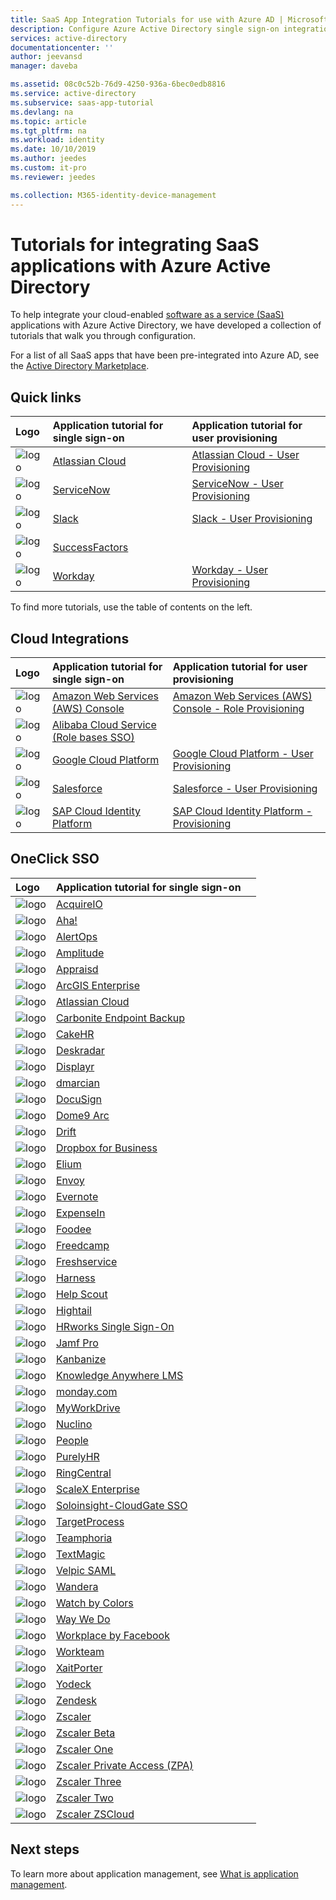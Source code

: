 ```yaml
---
title: SaaS App Integration Tutorials for use with Azure AD | Microsoft Docs
description: Configure Azure Active Directory single sign-on integration with a variety of third-party software as a service applications.
services: active-directory
documentationcenter: ''
author: jeevansd
manager: daveba

ms.assetid: 08c0c52b-76d9-4250-936a-6bec0edb8816
ms.service: active-directory
ms.subservice: saas-app-tutorial
ms.devlang: na
ms.topic: article
ms.tgt_pltfrm: na
ms.workload: identity
ms.date: 10/10/2019
ms.author: jeedes
ms.custom: it-pro
ms.reviewer: jeedes

ms.collection: M365-identity-device-management
---
```

# Tutorials for integrating SaaS applications with Azure Active Directory

To help integrate your cloud-enabled [software as a service (SaaS)](https://azure.microsoft.com/overview/what-is-saas/) applications with Azure Active Directory, we have developed a collection of tutorials that walk you through configuration.

For a list of all SaaS apps that have been pre-integrated into Azure AD, see the [Active Directory Marketplace](https://azuremarketplace.microsoft.com/marketplace/apps/category/azure-active-directory-apps).

## Quick links

| Logo | Application tutorial for single sign-on | Application tutorial for user provisioning |
| :--- | :--- | :--- |
| ![logo](./media/tutorial-list/active-directory-saas-atlassian-cloud-tutorial.png)| [Atlassian Cloud](atlassian-cloud-tutorial.md)| [Atlassian Cloud - User Provisioning](atlassian-cloud-provisioning-tutorial.md)|
| ![logo](./media/tutorial-list/active-directory-saas-servicenow-tutorial.png)| [ServiceNow](servicenow-tutorial.md)|[ServiceNow - User Provisioning](servicenow-provisioning-tutorial.md)|
| ![logo](./media/tutorial-list/active-directory-saas-slack-tutorial.png)| [Slack](slack-tutorial.md)|[Slack - User Provisioning](slack-provisioning-tutorial.md)|
| ![logo](./media/tutorial-list/active-directory-saas-successfactors-tutorial.png)| [SuccessFactors](successfactors-tutorial.md)| |
| ![logo](./media/tutorial-list/active-directory-saas-workday-tutorial.png)| [Workday](workday-tutorial.md)| [Workday - User Provisioning](workday-inbound-tutorial.md)|

To find more tutorials, use the table of contents on the left.

## Cloud Integrations

| Logo | Application tutorial for single sign-on | Application tutorial for user provisioning |
| :--- | :--- | :--- |
| ![logo](./media/tutorial-list/active-directory-saas-amazon-web-service-tutorial.png)| [Amazon Web Services (AWS) Console](amazon-web-service-tutorial.md)| [Amazon Web Services (AWS) Console - Role Provisioning](amazon-web-service-tutorial.md#configure-azure-ad-sso) |
| ![logo](./media/tutorial-list/active-directory-saas-alibaba-tutorial.png)| [Alibaba Cloud Service (Role bases SSO)](alibaba-cloud-service-role-based-sso-tutorial.md)| |
| ![logo](./media/tutorial-list/active-directory-saas-google-apps-tutorial.png)| [Google Cloud Platform](google-apps-tutorial.md)| [Google Cloud Platform - User Provisioning](google-apps-provisioning-tutorial.md) |
| ![logo](./media/tutorial-list/active-directory-saas-salesforce-tutorial.png)| [Salesforce](salesforce-tutorial.md)| [Salesforce - User Provisioning](salesforce-provisioning-tutorial.md) |
| ![logo](./media/tutorial-list/active-directory-saas-sapboc-tutorial.png)| [SAP Cloud Identity Platform](saphana-tutorial.md)|[SAP Cloud Identity Platform - Provisioning](https://docs.microsoft.com/azure/active-directory/saas-apps/sap-cloud-platform-identity-authentication-provisioning-tutorial) |

## OneClick SSO

| Logo | Application tutorial for single sign-on |        |
| :--- | :--- | :--- |
| ![logo](./media/tutorial-list/active-directory-saas-acquireio-tutorial.png)| [AcquireIO](acquireio-tutorial.md)|      |
| ![logo](./media/tutorial-list/active-directory-saas-aha-tutorial.png)| [Aha!](aha-tutorial.md)|      |
| ![logo](./media/tutorial-list/active-directory-saas-alertops-tutorial.png)| [AlertOps](alertops-tutorial.md)|      |
| ![logo](./media/tutorial-list/active-directory-saas-amplitude-tutorial.png)| [Amplitude](amplitude-tutorial.md)|      |
| ![logo](./media/tutorial-list/active-directory-saas-appraisd-tutorial.png)| [Appraisd](appraisd-tutorial.md)|      |
| ![logo](./media/tutorial-list/active-directory-saas-arcgisenterprise-tutorial.png)| [ArcGIS Enterprise](arcgisenterprise-tutorial.md)|     |
| ![logo](./media/tutorial-list/active-directory-saas-atlassian-cloud-tutorial.png)| [Atlassian Cloud](atlassian-cloud-tutorial.md)|     |
| ![logo](./media/tutorial-list/active-directory-saas-carbonite-endpoint-backup-tutorial.png)| [Carbonite Endpoint Backup](carbonite-endpoint-backup-tutorial.md)|     |
| ![logo](./media/tutorial-list/active-directory-saas-cakehr-tutorial.png)| [CakeHR](cakehr-tutorial.md)|     |
| ![logo](./media/tutorial-list/active-directory-saas-deskradar-tutorial.png)| [Deskradar](deskradar-tutorial.md)|     |
| ![logo](./media/tutorial-list/active-directory-saas-displayr-tutorial.png)| [Displayr](displayr-tutorial.md)|     |
| ![logo](./media/tutorial-list/active-directory-saas-dmarcian-tutorial.png)| [dmarcian](dmarcian-tutorial.md)|     |
| ![logo](./media/tutorial-list/active-directory-saas-docusign-tutorial.png)| [DocuSign](docusign-tutorial.md)|     |
| ![logo](./media/tutorial-list/active-directory-saas-dome9arc-tutorial.png)| [Dome9 Arc](dome9arc-tutorial.md)|     |
| ![logo](./media/tutorial-list/active-directory-saas-drift-tutorial.png)| [Drift](drift-tutorial.md)|     |
| ![logo](./media/tutorial-list/active-directory-saas-dropboxforbusiness-tutorial.png)| [Dropbox for Business](dropboxforbusiness-tutorial.md)|    |
| ![logo](./media/tutorial-list/active-directory-saas-elium-tutorial.png)| [Elium](elium-tutorial.md)|     |
| ![logo](./media/tutorial-list/active-directory-saas-envoy-tutorial.png)| [Envoy](envoy-tutorial.md)|     |
| ![logo](./media/tutorial-list/active-directory-saas-evernote-tutorial.png)| [Evernote](evernote-tutorial.md)|     |
| ![logo](./media/tutorial-list/active-directory-saas-expensein-tutorial.png)| [ExpenseIn](expensein-tutorial.md)|     |
| ![logo](./media/tutorial-list/active-directory-saas-foodee-tutorial.png)| [Foodee](foodee-tutorial.md)|     |
| ![logo](./media/tutorial-list/active-directory-saas-freedcamp-tutorial.png)| [Freedcamp](freedcamp-tutorial.md)|     |
| ![logo](./media/tutorial-list/active-directory-saas-freshservice-tutorial.png)| [Freshservice](freshservice-tutorial.md)|     |
| ![logo](./media/tutorial-list/active-directory-saas-harness-tutorial.png)| [Harness](harness-tutorial.md)|     |
| ![logo](./media/tutorial-list/active-directory-saas-helpscout-tutorial.png)| [Help Scout](helpscout-tutorial.md)|     |
| ![logo](./media/tutorial-list/active-directory-saas-hightail-tutorial.png)| [Hightail](hightail-tutorial.md)|     |
| ![logo](./media/tutorial-list/active-directory-saas-hrworks-single-sign-on-tutorial.png)| [HRworks Single Sign-On](hrworks-single-sign-on-tutorial.md)|     |
| ![logo](./media/tutorial-list/active-directory-saas-jamfprosamlconnector-tutorial.png)| [Jamf Pro](jamfprosamlconnector-tutorial.md)|     |
| ![logo](./media/tutorial-list/active-directory-saas-kanbanize-tutorial.png)| [Kanbanize](kanbanize-tutorial.md)|     |
| ![logo](./media/tutorial-list/active-directory-saas-knowlwdge-anywhere-lms-tutorial.png)| [Knowledge Anywhere LMS](knowledge-anywhere-lms-tutorial.md)|     |
| ![logo](./media/tutorial-list/active-directory-saas-mondaycom-tutorial.png)| [monday.com](mondaycom-tutorial.md)|       |
| ![logo](./media/tutorial-list/active-directory-saas-myworkdrive-tutorial.png)| [MyWorkDrive](myworkdrive-tutorial.md)|       |
| ![logo](./media/tutorial-list/active-directory-saas-nuclino-tutorial.png)| [Nuclino](nuclino-tutorial.md)|       |
| ![logo](./media/tutorial-list/active-directory-saas-people-tutorial.png)| [People](people-tutorial.md)|       |
| ![logo](./media/tutorial-list/active-directory-saas-purelyhr-tutorial.png)| [PurelyHR](purelyhr-tutorial.md)|       |
| ![logo](./media/tutorial-list/active-directory-saas-ringcentral-tutorial.png)| [RingCentral](ringcentral-tutorial.md)|       |
| ![logo](./media/tutorial-list/active-directory-saas-scalex-enterprise-tutorial.png)| [ScaleX Enterprise](scalex-enterprise-tutorial.md)|       |
| ![logo](./media/tutorial-list/active-directory-saas-soloinsight-cloudgate-sso-tutorial.png)| [Soloinsight-CloudGate SSO](soloinsight-cloudgate-sso-tutorial.md)|       |
| ![logo](./media/tutorial-list/active-directory-saas-target-process-tutorial.png)| [TargetProcess](target-process-tutorial.md)|       |
| ![logo](./media/tutorial-list/active-directory-saas-teamphoria-tutorial.png)| [Teamphoria](teamphoria-tutorial.md)|       |
| ![logo](./media/tutorial-list/active-directory-saas-textmagic-tutorial.png)| [TextMagic](textmagic-tutorial.md)|       |
| ![logo](./media/tutorial-list/active-directory-saas-velpicsaml-tutorial.png)| [Velpic SAML](velpicsaml-tutorial.md)|       |
| ![logo](./media/tutorial-list/active-directory-saas-wandera-tutorial.png)| [Wandera](wandera-tutorial.md)|       |
| ![logo](./media/tutorial-list/active-directory-saas-watch-by-colors-tutorial.png)| [Watch by Colors](watch-by-colors-tutorial.md)|       |
| ![logo](./media/tutorial-list/active-directory-saas-waywedo-tutorial.png)| [Way We Do](waywedo-tutorial.md)|       |
| ![logo](./media/tutorial-list/active-directory-saas-workplacebyfacebook-tutorial.png)| [Workplace by Facebook](workplacebyfacebook-tutorial.md)|       |
| ![logo](./media/tutorial-list/active-directory-saas-workteam-tutorial.png)| [Workteam](workteam-tutorial.md)|       |
| ![logo](./media/tutorial-list/active-directory-saas-xaitporter-tutorial.png)| [XaitPorter](xaitporter-tutorial.md)|       |
| ![logo](./media/tutorial-list/active-directory-saas-yodeck-tutorial.png)| [Yodeck](yodeck-tutorial.md)|        |
| ![logo](./media/tutorial-list/active-directory-saas-zendesk-tutorial.png)| [Zendesk](zendesk-tutorial.md)|        |
| ![logo](./media/tutorial-list/active-directory-saas-zscaler-tutorial.png)| [Zscaler](zscaler-tutorial.md)|          |
| ![logo](./media/tutorial-list/active-directory-saas-zscaler-beta-tutorial.png)| [Zscaler Beta](zscaler-beta-tutorial.md)|       |
| ![logo](./media/tutorial-list/active-directory-saas-zscaler-one-tutorial.png)| [Zscaler One](zscaler-one-tutorial.md)|       |
| ![logo](./media/tutorial-list/active-directory-saas-zscalerprivateaccess-tutorial.png)| [Zscaler Private Access (ZPA)](zscalerprivateaccess-tutorial.md)|        |
| ![logo](./media/tutorial-list/active-directory-saas-zscaler-three-tutorial.png)| [Zscaler Three](zscaler-three-tutorial.md)|       |
| ![logo](./media/tutorial-list/active-directory-saas-zscaler-two-tutorial.png)| [Zscaler Two](zscaler-two-tutorial.md)|        |
| ![logo](./media/tutorial-list/active-directory-saas-zscaler-zscloud-tutorial.png)| [Zscaler ZSCloud](zscaler-zscloud-tutorial.md)|         |

## Next steps

To learn more about application management, see [What is application management](../manage-apps/what-is-application-management.md).